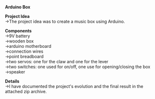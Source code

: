 **Arduino Box**    

**Project Idea**    
->The project idea was to create a music box using Arduino.    

**Components**   
->9V battery    
->wooden box   
->arduino motherboard    
->connection wires    
->point breadboard    
->two servos: one for the claw and one for the lever    
->two switches: one used for on/off, one use for opening/closing the box    
->speaker 

**Details**   
->I have documented the project's evolution and the final result in the attached zip archive.
